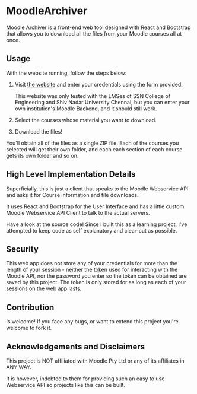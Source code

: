 # MoodleArchiver

Moodle Archiver is a front-end web tool designed with React and Bootstrap that allows you to download all the files from your Moodle courses all at once.

## Usage

With the website running, follow the steps below:

1. Visit [the website](https://aathish04.github.io/moodlearchiver) and enter your credentials using the form provided.

    This website was only tested with the LMSes of SSN College of Engineering and Shiv Nadar University Chennai, but you can enter your own institution's Moodle Backend, and it should still work.

2. Select the courses whose material you want to download.

3. Download the files!

You'll obtain all of the files as a single ZIP file. Each of the courses you selected will get their own folder, and each each section of each course gets its own folder and so on.

## High Level Implementation Details
Superficially, this is just a client that speaks to the Moodle Webservice API and asks it for Course information and file downloads.

It uses React and Bootstrap for the User Interface and has a little custom Moodle Webservice API Client to talk to the actual servers.

Have a look at the source code! Since I built this as a learning project, I've attempted to keep code as self explanatory and clear-cut as possible.

## Security

This web app does not store any of your credentials for more than the length of your session - neither the token used for interacting with the Moodle API, nor the password you enter so the token can be obtained are saved by this project. The token is only stored for as long as each of your sessions on the web app lasts.

## Contribution
Is welcome! If you face any bugs, or want to extend this project you're welcome to fork it.

## Acknowledgements and Disclaimers

This project is NOT affiliated with Moodle Pty Ltd or any of its affiliates in ANY WAY.

It is however, indebted to them for providing such an easy to use Webservice API so projects like this can be built.
